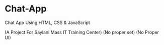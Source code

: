 # Chat-App
Chat App Using HTML, CSS & JavaScript

(A Project For Saylani Mass IT Training Center) (No proper set)
(No Proper UI)
